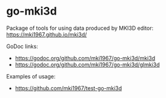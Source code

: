 # go-mki3d

Package of tools for using data 
produced by MKI3D editor: https://mki1967.github.io/mki3d/

GoDoc links:
* https://godoc.org/github.com/mki1967/go-mki3d/mki3d
* https://godoc.org/github.com/mki1967/go-mki3d/glmki3d

Examples of usage:
* https://github.com/mki1967/test-go-mki3d
